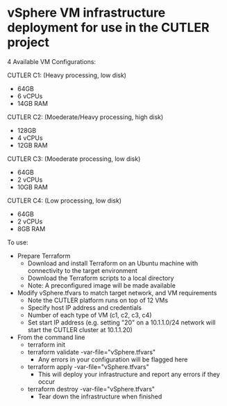# vSphere VM infrastructure deployment for use in the CUTLER project

4 Available VM Configurations:

CUTLER C1: (Heavy processing, low disk)
- 64GB
- 6 vCPUs
- 14GB RAM

CUTLER C2: (Moederate/Heavy processing, high disk)
- 128GB
- 4 vCPUs
- 12GB RAM

CUTLER C3: (Moederate processing, low disk)
- 64GB
- 2 vCPUs
- 10GB RAM

CUTLER C4: (Low processing, low disk)
- 64GB
- 2 vCPUs
- 8GB RAM

To use:

- Prepare Terraform
   - Download and install Terraform on an Ubuntu machine with connectivity to the target environment
   - Download the Terraform scripts to a local directory
   - Note: A preconfigured image will be made available
- Modify vSphere.tfvars to match target network, and VM requirements
   - Note the CUTLER platform runs on top of 12 VMs
   - Specify host IP address and credentials
   - Number of each type of VM (c1, c2, c3, c4)
   - Set start IP address (e.g. setting "20" on a 10.1.1.0/24 network will start the CUTLER cluster at 10.1.1.20)
- From the command line
  - terraform init
  - terraform validate -var-file="vSphere.tfvars"
    - Any errors in your configuration will be flagged here
  - terraform apply -var-file="vSphere.tfvars"
    - This will deploy your infrastructure and report any errors if they occur
  - terraform destroy -var-file="vSphere.tfvars"
    - Tear down the infrastructure when finished
